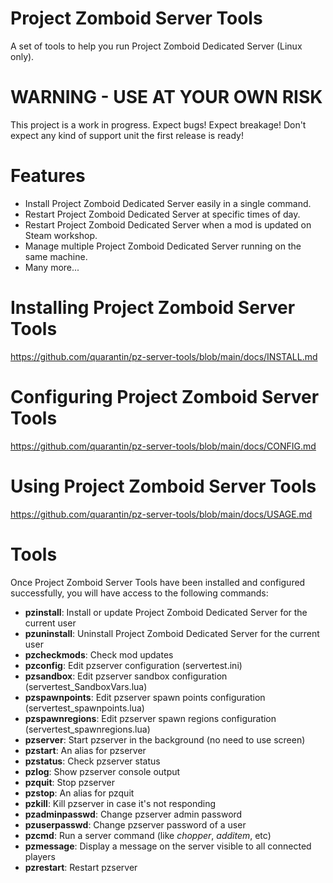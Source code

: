 # Project Zomboid Server Tools
A set of tools to help you run Project Zomboid Dedicated Server (Linux only).

# WARNING - USE AT YOUR OWN RISK
This project is a work in progress. Expect bugs! Expect breakage!
Don't expect any kind of support unit the first release is ready!

# Features
- Install Project Zomboid Dedicated Server easily in a single command.
- Restart Project Zomboid Dedicated Server at specific times of day.
- Restart Project Zomboid Dedicated Server when a mod is updated on Steam workshop.
- Manage multiple Project Zomboid Dedicated Server running on the same machine.
- Many more...

# Installing Project Zomboid Server Tools
https://github.com/quarantin/pz-server-tools/blob/main/docs/INSTALL.md

# Configuring Project Zomboid Server Tools
https://github.com/quarantin/pz-server-tools/blob/main/docs/CONFIG.md

# Using Project Zomboid Server Tools
https://github.com/quarantin/pz-server-tools/blob/main/docs/USAGE.md

# Tools
Once Project Zomboid Server Tools have been installed and configured successfully, you will have access to the following commands:
- **pzinstall**: Install or update Project Zomboid Dedicated Server for the current user
- **pzuninstall**: Uninstall Project Zomboid Dedicated Server for the current user
- **pzcheckmods**: Check mod updates
- **pzconfig**: Edit pzserver configuration (servertest.ini)
- **pzsandbox**: Edit pzserver sandbox configuration (servertest_SandboxVars.lua)
- **pzspawnpoints**: Edit pzserver spawn points configuration (servertest_spawnpoints.lua)
- **pzspawnregions**: Edit pzserver spawn regions configuration (servertest_spawnregions.lua)
- **pzserver**: Start pzserver in the background (no need to use screen)
- **pzstart**: An alias for pzserver
- **pzstatus**: Check pzserver status
- **pzlog**: Show pzserver console output
- **pzquit**: Stop pzserver
- **pzstop**: An alias for pzquit
- **pzkill**: Kill pzserver in case it's not responding
- **pzadminpasswd**: Change pzserver admin password
- **pzuserpasswd**: Change pzserver password of a user
- **pzcmd**: Run a server command (like *chopper*, *additem*, etc)
- **pzmessage**: Display a message on the server visible to all connected players
- **pzrestart**: Restart pzserver
